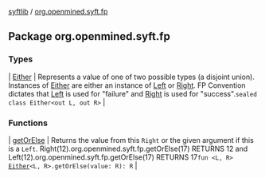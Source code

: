 [syftlib](../index.md) / [org.openmined.syft.fp](./index.md)

## Package org.openmined.syft.fp

### Types

| [Either](-either/index.md) | Represents a value of one of two possible types (a disjoint union). Instances of [Either](-either/index.md) are either an instance of [Left](-either/-left/index.md) or [Right](-either/-right/index.md). FP Convention dictates that [Left](-either/-left/index.md) is used for "failure" and [Right](-either/-right/index.md) is used for "success".`sealed class Either<out L, out R>` |

### Functions

| [getOrElse](get-or-else.md) | Returns the value from this `Right` or the given argument if this is a `Left`. Right(12).org.openmined.syft.fp.getOrElse(17) RETURNS 12 and Left(12).org.openmined.syft.fp.getOrElse(17) RETURNS 17`fun <L, R> `[`Either`](-either/index.md)`<L, R>.getOrElse(value: R): R` |

